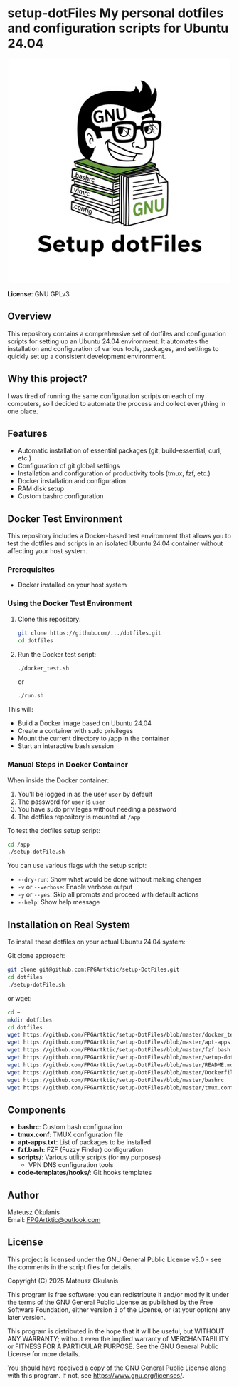 # setup-dotFiles My personal dotfiles and configuration scripts for Ubuntu 24.04

<p align="center">
  <img src="img/logo.jpeg" alt="setup-dotFiles" width="500"/>
</p>

**License**: GNU GPLv3

## Overview

This repository contains a comprehensive set of dotfiles and configuration scripts for setting up an Ubuntu 24.04 environment. It automates the installation and configuration of various tools, packages, and settings to quickly set up a consistent development environment.

## Why this project?

I was tired of running the same configuration scripts on each of my computers, so I decided to automate the process and collect everything in one place.

## Features

- Automatic installation of essential packages (git, build-essential, curl, etc.)
- Configuration of git global settings
- Installation and configuration of productivity tools (tmux, fzf, etc.)
- Docker installation and configuration
- RAM disk setup
- Custom bashrc configuration

## Docker Test Environment

This repository includes a Docker-based test environment that allows you to test the dotfiles and scripts in an isolated Ubuntu 24.04 container without affecting your host system.

### Prerequisites

- Docker installed on your host system

### Using the Docker Test Environment

1. Clone this repository:
   ```bash
   git clone https://github.com/.../dotfiles.git
   cd dotfiles
   ```

2. Run the Docker test script:
   ```bash
   ./docker_test.sh
   ```
   or
   ```bash
   ./run.sh
   ```

This will:
- Build a Docker image based on Ubuntu 24.04
- Create a container with sudo privileges
- Mount the current directory to /app in the container
- Start an interactive bash session

### Manual Steps in Docker Container

When inside the Docker container:

1. You'll be logged in as the user `user` by default
2. The password for `user` is `user`
3. You have sudo privileges without needing a password
4. The dotfiles repository is mounted at `/app`

To test the dotfiles setup script:
```bash
cd /app
./setup-dotFile.sh
```

You can use various flags with the setup script:
- `--dry-run`: Show what would be done without making changes
- `-v` or `--verbose`: Enable verbose output
- `-y` or `--yes`: Skip all prompts and proceed with default actions
- `--help`: Show help message

## Installation on Real System

To install these dotfiles on your actual Ubuntu 24.04 system:

Git clone approach:
```bash
git clone git@github.com:FPGArtktic/setup-DotFiles.git
cd dotfiles
./setup-dotFile.sh
```
or wget:

```bash
cd ~
mkdir dotfiles
cd dotfiles
wget https://github.com/FPGArtktic/setup-DotFiles/blob/master/docker_test.sh
wget https://github.com/FPGArtktic/setup-DotFiles/blob/master/apt-apps.txt
wget https://github.com/FPGArtktic/setup-DotFiles/blob/master/fzf.bash
wget https://github.com/FPGArtktic/setup-DotFiles/blob/master/setup-dotFiles.sh
wget https://github.com/FPGArtktic/setup-DotFiles/blob/master/README.md
wget https://github.com/FPGArtktic/setup-DotFiles/blob/master/Dockerfile
wget https://github.com/FPGArtktic/setup-DotFiles/blob/master/bashrc
wget https://github.com/FPGArtktic/setup-DotFiles/blob/master/tmux.conf
```


## Components

- **bashrc**: Custom bash configuration
- **tmux.conf**: TMUX configuration file
- **apt-apps.txt**: List of packages to be installed
- **fzf.bash**: FZF (Fuzzy Finder) configuration
- **scripts/**: Various utility scripts (for my purposes)
  - VPN DNS configuration tools
- **code-templates/hooks/**: Git hooks templates

## Author

Mateusz Okulanis  
Email: FPGArtktic@outlook.com

## License

This project is licensed under the GNU General Public License v3.0 - see the comments in the script files for details.

Copyright (C) 2025 Mateusz Okulanis

This program is free software: you can redistribute it and/or modify
it under the terms of the GNU General Public License as published by
the Free Software Foundation, either version 3 of the License, or
(at your option) any later version.

This program is distributed in the hope that it will be useful,
but WITHOUT ANY WARRANTY; without even the implied warranty of
MERCHANTABILITY or FITNESS FOR A PARTICULAR PURPOSE.  See the
GNU General Public License for more details.

You should have received a copy of the GNU General Public License
along with this program.  If not, see <https://www.gnu.org/licenses/>.
